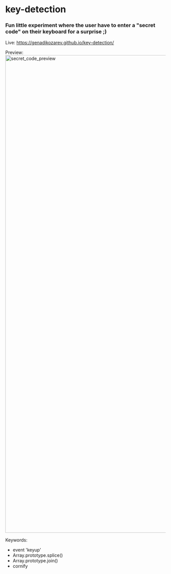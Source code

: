 # key-detection

### Fun little experiment where the user have to enter a "secret code" on their keyboard for a surprise ;)

Live: https://genadikozarev.github.io/key-detection/

Preview:
<img width="1502" alt="secret_code_preview" src="https://github.com/user-attachments/assets/63fb738c-2526-4c87-af1c-744cd0265116">

Keywords:
- event 'keyup'
- Array.prototype.splice()
- Array.prototype.join()
- cornify
